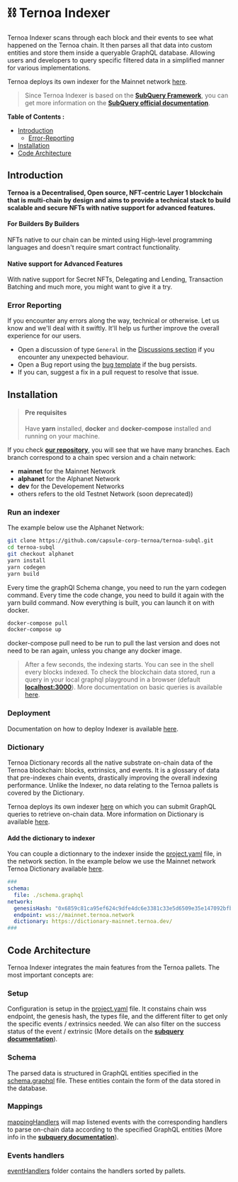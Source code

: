 # ⛓ Ternoa Indexer

Ternoa Indexer scans through each block and their events to see what happened on the Ternoa chain. It then parses all that data into custom entities and store them inside a queryable GraphQL database. Allowing users and developers to query specific filtered data in a simplified manner for various implementations.

Ternoa deploys its own indexer for the Mainnet network [here](https://indexer-mainnet.ternoa.dev/).

> Since Ternoa Indexer is based on the **[SubQuery Framework](https://doc.subquery.network/)**, you can get more information on the **[SubQuery official documentation](https://doc.subquery.network/faqs/faqs.html)**.

**Table of Contents :**

- [Introduction](#introduction)
  - [Error-Reporting](#error-reporting)
- [Installation](#installation)
- [Code Architecture](#code-architecture)

## Introduction

**Ternoa is a Decentralised, Open source, NFT-centric Layer 1 blockchain that is multi-chain by design and aims to provide a technical stack to build scalable and secure NFTs with native support for advanced features.**

#### For Builders By Builders

NFTs native to our chain can be minted using High-level programming languages and doesn't require smart contract functionality.

#### Native support for Advanced Features

With native support for Secret NFTs, Delegating and Lending, Transaction Batching and much more, you might want to give it a try.

### Error Reporting

If you encounter any errors along the way, technical or otherwise. Let us know and we'll deal with it swiftly.
It'll help us further improve the overall experience for our users.

- Open a discussion of type `General` in the [Discussions section](https://github.com/capsule-corp-ternoa/ternoa-subql/discussions) if you encounter any unexpected behaviour.
- Open a Bug report using the [bug template](https://github.com/capsule-corp-ternoa/ternoa-subql/issues/new) if the bug persists.
- If you can, suggest a fix in a pull request to resolve that issue.

## Installation

> #### Pre requisites
>
> Have **yarn** installed, **docker** and **docker-compose** installed and running on your machine.

If you check **[our repository](https://github.com/capsule-corp-ternoa/ternoa-subql)**, you will see that we have many branches.
Each branch correspond to a chain spec version and a chain network:

- **mainnet** for the Mainnet Network
- **alphanet** for the Alphanet Network
- **dev** for the Developement Networks
- others refers to the old Testnet Network (soon deprecated))

### Run an indexer

The example below use the Alphanet Network:

```bash
git clone https://github.com/capsule-corp-ternoa/ternoa-subql.git
cd ternoa-subql
git checkout alphanet
yarn install
yarn codegen
yarn build
```

Every time the graphQl Schema change, you need to run the yarn codegen command.
Every time the code change, you need to build it again with the yarn build command.
Now everything is built, you can launch it on with docker.

```bash
docker-compose pull
docker-compose up
```

docker-compose pull need to be run to pull the last version and does not need to be ran again, unless you change any docker image.

> After a few seconds, the indexing starts. You can see in the shell every blocks indexed. To check the blockchain data stored, run a query in your local graphql playground in a browser (default **[localhost:3000](http://localhost:3000)**).
> More documentation on basic queries is available [here](https://docs.ternoa.network/for-developers/indexer/queries/basic-queries).

### Deployment

Documentation on how to deploy Indexer is available [here](https://docs.ternoa.network/for-developers/indexer/deployment).

### Dictionary

Ternoa Dictionary records all the native substrate on-chain data of the Ternoa blockchain: blocks, extrinsics, and events. It is a glossary of data that pre-indexes chain events, drastically improving the overall indexing performance. Unlike the Indexer, no data relating to the Ternoa pallets is covered by the Dictionary.

Ternoa deploys its own indexer [here](https://dictionary-mainnet.ternoa.dev/) on which you can submit GraphQL queries to retrieve on-chain data.
More information on Dictionary is available [here](https://docs.ternoa.network/for-developers/indexer/dictionary/).

#### Add the dictionary to indexer

You can couple a dictionnary to the indexer inside the [project.yaml](/capsule-corp-ternoa/ternoa-subql/blob/mainnet/project.yaml) file, in the network section. In the example below we use the Mainnet network Ternoa Dictionary available [here](https://dictionary-mainnet.ternoa.dev/).

```yaml
###
schema:
  file: ./schema.graphql
network:
  genesisHash: "0x6859c81ca95ef624c9dfe4dc6e3381c33e5d6509e35e147092bfbc780f777c4e"
  endpoint: wss://mainnet.ternoa.network
  dictionary: https://dictionary-mainnet.ternoa.dev/
###
```

## Code Architecture

Ternoa Indexer integrates the main features from the Ternoa pallets. The most important concepts are:

### Setup

Configuration is setup in the [project.yaml](/capsule-corp-ternoa/ternoa-subql/blob/mainnet/project.yaml) file. It constains chain wss endpoint, the genesis hash, the types file, and the different filter to get only the specific events / extrinsics needed. We can also filter on the success status of the event / extrinsic (More details on the **[subquery documentation](https://doc.subquery.network/build/manifest/polkadot.html)**).

### Schema

The parsed data is structured in GraphQL entities specified in the [schema.graphql](/capsule-corp-ternoa/ternoa-subql/blob/mainnet/schema.graphql) file. These entities contain the form of the data stored in the database.

### Mappings

[mappingHandlers](/capsule-corp-ternoa/ternoa-subql/blob/mainnet/src/mappings/mappingHandlers.ts) will map listened events with the corresponding handlers to parse on-chain data according to the specified GraphQL entities (More info in the **[subquery documentation](https://academy.subquery.network/build/mapping/polkadot.html)**).

### Events handlers

[eventHandlers](/capsule-corp-ternoa/ternoa-subql/blob/mainnet/src/eventHandlers) folder contains the handlers sorted by pallets.

